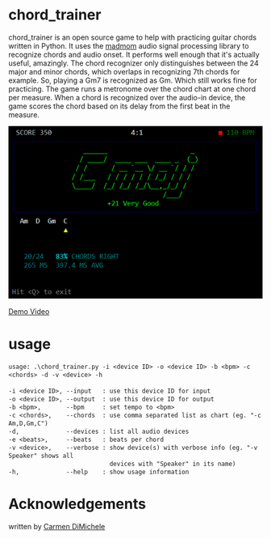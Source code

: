 # chord_trainer

chord_trainer is an open source game to help with practicing guitar chords written in Python. It uses the [madmom](https://github.com/CPJKU/madmom) audio signal processing library to recognize chords and audio onset. It performs well enough that it's actually useful, amazingly. The chord recognizer only distinguishes between the 24 major and minor chords, which overlaps in recognizing 7th chords for example. So, playing a Gm7 is recognized as Gm. Which still works fine for practicing. The game runs a metronome over the chord chart at one chord per measure. When a chord is recognized over the audio-in device, the game scores the chord based on its delay from the first beat in the measure.

![chord_trainer](screenshot_1.png "chord_trainer.py screenshot")

[Demo Video](chord_trainer_demo_1.mp4 "chord_trainer.py demo video")


# usage
```
usage: .\chord_trainer.py -i <device ID> -o <device ID> -b <bpm> -c <chords> -d -v <device> -h

-i <device ID>, --input   : use this device ID for input
-o <device ID>, --output  : use this device ID for output
-b <bpm>,       --bpm     : set tempo to <bpm>
-c <chords>,    --chords  : use comma separated list as chart (eg. "-c Am,D,Gm,C")
-d,             --devices : list all audio devices
-e <beats>,     --beats   : beats per chord
-v <device>,    --verbose : show device(s) with verbose info (eg. "-v Speaker" shows all
                            devices with "Speaker" in its name)
-h,             --help    : show usage information
```
  
  
# Acknowledgements
written by [Carmen DiMichele](https://dimichelec.wixsite.com/carmendimichele) 

